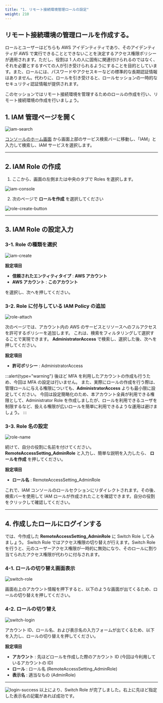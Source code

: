 ```yaml
---
title: "1. リモート接続環境管理ロールの設定"
weight: 210
---
```


## リモート接続環境の管理ロールを作成する。

ロールとユーザーはどちらも AWS アイデンティティであり、そのアイデンティティが AWS で実行できることとできないことを決定するアクセス権限ポリシーが適用されます。ただし、役割は 1 人の人に固有に関連付けられるのではなく、それを必要とするすべての人が引き受けられるようにすることを目的としています。また、ロールには、パスワードやアクセスキーなどの標準的な長期認証情報はありません。代わりに、ロールを引き受けると、ロールセッションの一時的なセキュリティ認証情報が提供されます。

このセッションではリモート接続環境を管理するためのロールの作成を行い、リモート接続環境の作成を行いましょう。

## 1. IAM 管理ページを開く

![iam-search](/static/02_RemoteSettingHand/02_01_IAMSetting/iam_search.png)

[コンソールのホーム画面](https://console.aws.amazon.com/console) から画面上部のサービス検索バーに移動し、「IAM」と入力して検索し、IAM サービスを選択します。

---
## 2. IAM Role の作成

1. ここから、画面の左側または中央のタブで Roles を選択します。

![iam-console](/static/02_RemoteSettingHand/02_01_IAMSetting/iam_console.png)

2. 次のページで **ロールを作成** を選択してください

![role-create-button](/static/02_RemoteSettingHand/02_01_IAMSetting/role_create_button.png)

---
## 3. IAM Role の設定入力
### 3-1. Role の種類を選択
![iam-create](/static/02_RemoteSettingHand/02_01_IAMSetting/iam_create.png)

**設定項目**
- **信頼されたエンティティタイプ** : **AWS アカウント** 
- **AWS アカウント** : **このアカウント**

を選択し、次へを押してください。

### 3-2. Role に付与している IAM Policy の追加
![role-attach](/static/02_RemoteSettingHand/02_01_IAMSetting/iam_role_attach.png)

次のページでは、アカウント内の AWS のサービスとリソースへのフルアクセスを許可するポリシーを追加します。
これは、検索をフィルタリングして選択することで実現できます。 **AdministratorAccess** で検索し、選択した後、次へを押してください。

**設定項目**
- **許可ポリシー** :  AdministratorAccess

:::alert{type="warning"}
後ほど MFA を利用したアカウントの作成も行うため、今回は MFA の設定は行いません。
また、実際にロールの作成を行う際は、管理ロールに与える権限についても、**AdministratorAccess** よりも最小限に設定してください。
今回は設定簡略化のため、本アカウント全員が利用できる権限として、Administrator Role を作成しましたが、ロールを利用できるユーザを制限するなど、扱える権限が広いロールを簡単に利用できるような運用は避けましょう。
:::

### 3-3. Role 名の設定
![role-name](/static/02_RemoteSettingHand/02_01_IAMSetting/iam_role_name.png)

続けて、自分の役割に名前を付けてください。 
**RemoteAccessSetting_AdminRole** と入力し、簡単な説明を入力したら、 **ロールを作成** を押してください。

**設定項目**
- **ロール名** :  RemoteAccessSetting_AdminRole

これで、IAM コンソールのロールセクションにリダイレクトされます。その後、検索バーを使用して IAM ロールが作成されたことを確認できます。自分の役割をクリックして確認してください。

---

## 4. 作成したロールにログインする

では、今作成した **RemoteAccessSetting_AdminRole** に Switch Role してみましょう。
Switch Role ではアクセス権限の切り替えが行えます。Switch Role を行うと、元のユーザーアクセス権限が一時的に無効になり、そのロールに割り当てられたアクセス権限が代わりに付与されます。

### 4-1. ロールの切り替え画面表示
![switch-role](/static/02_RemoteSettingHand/02_01_IAMSetting/switch_role.png)

画面右上のアカウント情報を押下すると、以下のような画面が出てくるため、ロールの切り替えを押してください。

### 4-2. ロールの切り替え
![switch-login](/static/02_RemoteSettingHand/02_01_IAMSetting/login.png)

アカウント ID、ロール名、および表示名の入力フォームが出てくるため、以下を入力し、ロールの切り替えを押してください。

**設定項目**
- **アカウント** : 先ほどロールを作成した際のアカウント ID (今回は今利用しているアカウントの ID)
- **ロール** : ロール名 (RemoteAccessSetting_AdminRole)
- **表示名** : 適当なもの (AdminRole)

---

![login-success](/static/02_RemoteSettingHand/02_01_IAMSetting/success.png)
以上により、Switch Role が完了しました。右上に先ほど指定した表示名の記載があれば成功です。
